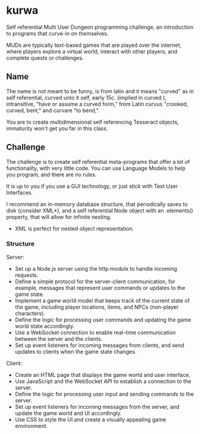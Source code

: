# kurwa
Self referential Multi User Dungeon programming challenge, an introduction to programs that curve-in on themselves.

MUDs are typically text-based games that are played over the internet, where players explore a virtual world, interact with other players, and complete quests or challenges.

## Name

The name is not meant to be funny, is from latin and it means "curved" as in self referential, curved unto it self,
early 15c. (implied in curved ), intransitive, "have or assume a curved form," from Latin curvus "crooked, curved, bent," and curvare "to bend,".

You are to create multidimensional self referencing Tesseract objects,
immaturity won't get you far in this class.


## Challenge

The challenge is to create self referential meta-programs that offer a lot of functionality, with very little code.
You can use Language Models to help you program, and there are no rules.

It is up to you if you use a GUI technology, or just stick with Text User Interfaces.

I recommend an in-memory database structure, that periodically saves to disk (consider XML*),
and a self referential Node object with an .elements() property, that will allow for infinite nesting.

* XML is perfect for nested object representation.

### Structure

Server:

- Set up a Node.js server using the http module to handle incoming requests.
- Define a simple protocol for the server-client communication, for example, messages that represent user commands or updates to the game state.
- Implement a game world model that keeps track of the current state of the game, including player locations, items, and NPCs (non-player characters).
- Define the logic for processing user commands and updating the game world state accordingly.
- Use a WebSocket connection to enable real-time communication between the server and the clients.
- Set up event listeners for incoming messages from clients, and send updates to clients when the game state changes.

Client:

- Create an HTML page that displays the game world and user interface.
- Use JavaScript and the WebSocket API to establish a connection to the server.
- Define the logic for processing user input and sending commands to the server.
- Set up event listeners for incoming messages from the server, and update the game world and UI accordingly.
- Use CSS to style the UI and create a visually appealing game environment.

